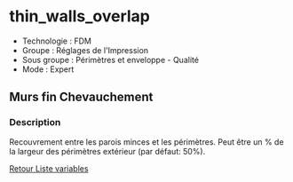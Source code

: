 # thin_walls_overlap

* Technologie : FDM
* Groupe : Réglages de l'Impression
* Sous groupe : Périmètres et enveloppe - Qualité
* Mode : Expert

## Murs fin Chevauchement

### Description

Recouvrement entre les parois minces et les périmètres. 
Peut être un % de la largeur des périmètres extérieur (par défaut: 50%).

[Retour Liste variables](variable_list.md)